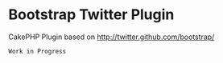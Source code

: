 Bootstrap Twitter Plugin
=========================

CakePHP Plugin based on http://twitter.github.com/bootstrap/

`Work in Progress`
